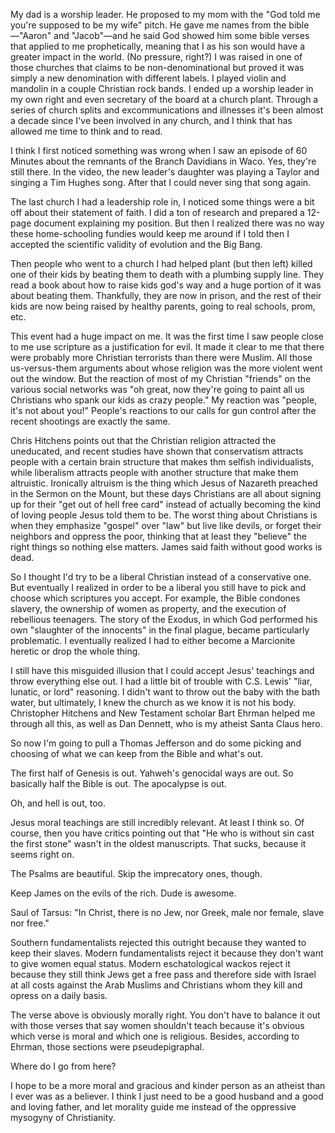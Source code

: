My dad is a worship leader. He proposed to my mom with the "God told me you're supposed to be my wife" pitch. He gave me names from the bible—"Aaron" and "Jacob"—and he said God showed him some bible verses that applied to me prophetically, meaning that I as his son would have a greater impact in the world. (No pressure, right?) I was raised in one of those churches that claims to be non-denominational but proved it was simply a new denomination with different labels. I played violin and mandolin in a couple Christian rock bands. I ended up a worship leader in my own right and even secretary of the board at a church plant. Through a series of church splits and excommunications and illnesses it's been almost a decade since I've been involved in any church, and I think that has allowed me time to think and to read.

I think I first noticed something was wrong when I saw an episode of 60 Minutes about the remnants of the Branch Davidians in Waco. Yes, they're still there. In the video, the new leader's daughter was playing a Taylor and singing a Tim Hughes song. After that I could never sing that song again.

The last church I had a leadership role in, I noticed some things were a bit off about their statement of faith. I did a ton of research and prepared a 12-page document explaining my position. But then I realized there was no way these home-schooling fundies would keep me around if I told then I accepted the scientific validity of evolution and the Big Bang.

Then people who went to a church I had helped plant (but then left) killed one of their kids by beating them to death with a plumbing supply line. They read a book about how to raise kids god's way and a huge portion of it was about beating them. Thankfully, they are now in prison, and the rest of their kids are now being raised by healthy parents, going to real schools, prom, etc.

This event had a huge impact on me. It was the first time I saw people close to me use scripture as a justification for evil. It made it clear to me that there were probably more Christian terrorists than there were Muslim. All those us-versus-them arguments about whose religion was the more violent went out the window. But the reaction of most of my Christian "friends" on the various social networks was "oh great, now they're going to paint all us Christians who spank our kids as crazy people." My reaction was "people, it's not about you!" People's reactions to our calls for gun control after the recent shootings are exactly the same.

Chris Hitchens points out that the Christian religion attracted the uneducated, and recent studies have shown that conservatism attracts people with a certain brain structure that makes thm selfish individualists, while liberalism attracts people with another structure that make them altruistic. Ironically altruism is the thing which Jesus of Nazareth preached in the Sermon on the Mount, but these days Christians are all about signing up for their "get out of hell free card" instead of actually becoming the kind of loving people Jesus told them to be. The worst thing about Christians is when they emphasize "gospel" over "law" but live like devils, or forget their neighbors and oppress the poor, thinking that at least they "believe" the right things so nothing else matters. James said faith without good works is dead.

So I thought I'd try to be a liberal Christian instead of a conservative one. But eventually I realized in order to be a liberal you still have to pick and choose which scriptures you accept. For example, the Bible condones slavery, the ownership of women as property, and the execution of rebellious teenagers. The story of the Exodus, in which God performed his own "slaughter of the innocents" in the final plague, became particularly problematic. I eventually realized I had to either become a Marcionite heretic or drop the whole thing.

I still have this misguided illusion that I could accept Jesus' teachings and throw everything else out. I had a little bit of trouble with C.S. Lewis' "liar, lunatic, or lord" reasoning. I didn't want to throw out the baby with the bath water, but ultimately, I knew the church as we know it is not his body. Christopher Hitchens and New Testament scholar Bart Ehrman helped me through all this, as well as Dan Dennett, who is my atheist Santa Claus hero.

So now I'm going to pull a Thomas Jefferson and do some picking and choosing of what we can keep from the Bible and what's out.

The first half of Genesis is out. Yahweh's genocidal ways are out. So basically half the Bible is out. The apocalypse is out.

Oh, and hell is out, too.

Jesus moral teachings are still incredibly relevant. At least I think so. Of course, then you have critics pointing out that "He who is without sin cast the first stone" wasn't in the oldest manuscripts. That sucks, because it seems right on.

The Psalms are beautiful. Skip the imprecatory ones, though.

Keep James on the evils of the rich. Dude is awesome.

Saul of Tarsus: "In Christ, there is no Jew, nor Greek, male nor female, slave nor free."

Southern fundamentalists rejected this outright because they wanted to keep their slaves. Modern fundamentalists reject it because they don't want to give women equal status. Modern eschatological wackos reject it because they still think Jews get a free pass and therefore side with Israel at all costs against the Arab Muslims and Christians whom they kill and opress on a daily basis.

The verse above is obviously morally right. You don't have to balance it out with those verses that say women shouldn't teach because it's obvious which verse is moral and which one is religious. Besides, according to Ehrman, those sections were pseudepigraphal.

Where do I go from here?

I hope to be a more moral and gracious and kinder person as an atheist than I ever was as a believer. I think I just need to be a good husband and a good and loving father, and let morality guide me instead of the oppressive mysogyny of Christianity.